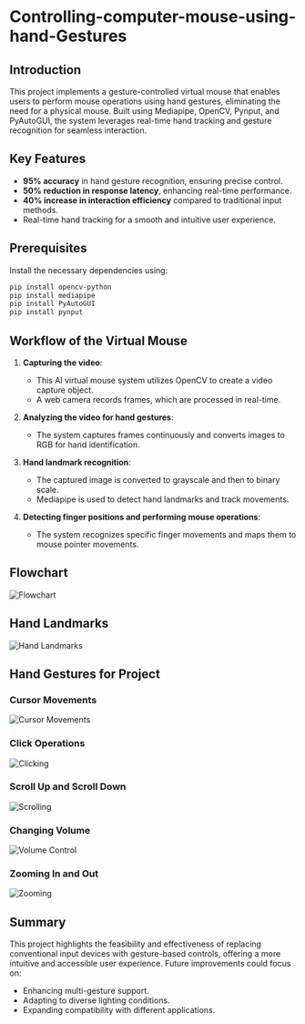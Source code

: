 # Controlling-computer-mouse-using-hand-Gestures

## Introduction
This project implements a gesture-controlled virtual mouse that enables users to perform mouse operations using hand gestures, eliminating the need for a physical mouse. Built using Mediapipe, OpenCV, Pynput, and PyAutoGUI, the system leverages real-time hand tracking and gesture recognition for seamless interaction.

## Key Features
- **95% accuracy** in hand gesture recognition, ensuring precise control.
- **50% reduction in response latency**, enhancing real-time performance.
- **40% increase in interaction efficiency** compared to traditional input methods.
- Real-time hand tracking for a smooth and intuitive user experience.

## Prerequisites
Install the necessary dependencies using:
```sh
pip install opencv-python
pip install mediapipe
pip install PyAutoGUI
pip install pynput
```

## Workflow of the Virtual Mouse
1. **Capturing the video**: 
   - This AI virtual mouse system utilizes OpenCV to create a video capture object.
   - A web camera records frames, which are processed in real-time.

2. **Analyzing the video for hand gestures**: 
   - The system captures frames continuously and converts images to RGB for hand identification.

3. **Hand landmark recognition**: 
   - The captured image is converted to grayscale and then to binary scale.
   - Mediapipe is used to detect hand landmarks and track movements.

4. **Detecting finger positions and performing mouse operations**: 
   - The system recognizes specific finger movements and maps them to mouse pointer movements.

## Flowchart
![Flowchart](https://github.com/itstheprashant/Controlling-computer-mouse-using-hand-Gestures/blob/2f069fc01e021d9975e4bdfb3167eafa6bc9ecf2/Images/flowchart.png)

## Hand Landmarks
![Hand Landmarks](https://github.com/itstheprashant/Controlling-computer-mouse-using-hand-Gestures/blob/2f069fc01e021d9975e4bdfb3167eafa6bc9ecf2/Images/Hand%20Landmarks.png)

## Hand Gestures for Project
### Cursor Movements
![Cursor Movements](https://github.com/itstheprashant/Controlling-computer-mouse-using-hand-Gestures/blob/2f069fc01e021d9975e4bdfb3167eafa6bc9ecf2/Images/Cursor_movements.png)

### Click Operations
![Clicking](https://github.com/itstheprashant/Controlling-computer-mouse-using-hand-Gestures/blob/2f069fc01e021d9975e4bdfb3167eafa6bc9ecf2/Images/Clicking.png)

### Scroll Up and Scroll Down
![Scrolling](https://github.com/itstheprashant/Controlling-computer-mouse-using-hand-Gestures/blob/2f069fc01e021d9975e4bdfb3167eafa6bc9ecf2/Images/Scrolling.png)

### Changing Volume
![Volume Control](https://github.com/itstheprashant/Controlling-computer-mouse-using-hand-Gestures/blob/2f069fc01e021d9975e4bdfb3167eafa6bc9ecf2/Images/Volume_control.png)

### Zooming In and Out
![Zooming](https://github.com/itstheprashant/Controlling-computer-mouse-using-hand-Gestures/blob/2f069fc01e021d9975e4bdfb3167eafa6bc9ecf2/Images/Zooming.png)

## Summary
This project highlights the feasibility and effectiveness of replacing conventional input devices with gesture-based controls, offering a more intuitive and accessible user experience. Future improvements could focus on:
- Enhancing multi-gesture support.
- Adapting to diverse lighting conditions.
- Expanding compatibility with different applications.
